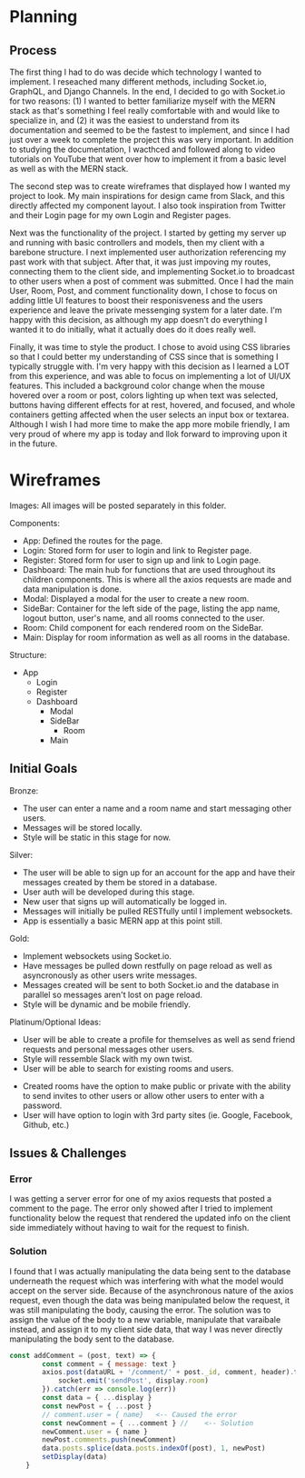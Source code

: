 # Planning

## Process

The first thing I had to do was decide which technology I wanted to implement. I reseached many different methods, including Socket.io, GraphQL, and Django Channels. In the end, I decided to go with Socket.io for two reasons: (1) I wanted to better familiarize myself with the MERN stack as that's something I feel really comfortable with and would like to specialize in, and (2) it was the easiest to understand from its documentation and seemed to be the fastest to implement, and since I had just over a week to complete the project this was very important. In addition to studying the documentation, I wacthced and followed along to video tutorials on YouTube that went over how to implement it from a basic level as well as with the MERN stack.

The second step was to create wireframes that displayed how I wanted my project to look. My main inspirations for design came from Slack, and this directly affected my component layout. I also took inspiration from Twitter and their Login page for my own Login and Register pages.

Next was the functionality of the project. I started by getting my server up and running with basic controllers and models, then my client with a barebone structure. I next implemented user authorization referencing my past work with that subject. After that, it was just impoving my routes, connecting them to the client side, and implementing Socket.io to broadcast to other users when a post of comment was submitted. Once I had the main User, Room, Post, and comment functionality down, I chose to focus on adding little UI features to boost their responisveness and the users experience and leave the private messenging system for a later date. I'm happy with this decision, as although my app doesn't do everything I wanted it to do initially, what it actually does do it does really well.

Finally, it was time to style the product. I chose to avoid using CSS libraries so that I could better my understanding of CSS since that is something I typically struggle with. I'm very happy with this decision as I learned a LOT from this experience, and was able to focus on implementing a lot of UI/UX features. This included a background color change when the mouse hovered over a room or post, colors lighting up when text was selected, buttons having different effects for at rest, hovered, and focused, and whole containers getting affected when the user selects an input box or textarea. Although I wish I had more time to make the app more mobile friendly, I am very proud of where my app is today and llok forward to improving upon it in the future.

# Wireframes

Images: All images will be posted separately in this folder.

Components:
-   App: Defined the routes for the page.
-   Login: Stored form for user to login and link to Register page.
-   Register: Stored form for user to sign up and link to Login page.
-   Dashboard: The main hub for functions that are used throughout its children components. This is where all the axios requests are made and data manipulation is done.
-   Modal: Displayed a modal for the user to create a new room.
-   SideBar: Container for the left side of the page, listing the app name, logout button, user's name, and all rooms connected to the user.
-   Room: Child component for each rendered room on the SideBar.
-   Main: Display for room information as well as all rooms in the database.

Structure:
-   App
    -   Login
    -   Register
    -   Dashboard
        -   Modal
        -   SideBar
            -   Room
        -   Main

## Initial Goals

Bronze:
-   The user can enter a name and a room name and start messaging other users. 
-   Messages will be stored locally.
-   Style will be static in this stage for now.

Silver:
-   The user will be able to sign up for an account for the app and have their messages created by them be stored in a database.
-   User auth will be developed during this stage.
-   New user that signs up will automatically be logged in.
-   Messages will initially be pulled RESTfully until I implement websockets. 
-   App is essentially a basic MERN app at this point still.

Gold:
-   Implement websockets using Socket.io.
-   Have messages be pulled down restfully on page reload as well as asyncronously as other users write messages.
-   Messages created will be sent to both Socket.io and the database in parallel so messages aren't lost on page reload.
-   Style will be dynamic and be mobile friendly.

Platinum/Optional Ideas:
*   User will be able to create a profile for themselves as well as send friend requests and personal messages other users.
*   Style will ressemble Slack with my own twist.
*   User will be able to search for existing rooms and users.
-   Created rooms have the option to make public or private with the ability to send invites to other users or allow other users to enter with a password.
-   User will have option to login with 3rd party sites (ie. Google, Facebook, Github, etc.)

## Issues & Challenges

### Error

I was getting a server error for one of my axios requests that posted a comment to the page. The error only showed after I tried to implement functionality below the request that rendered the updated info on the client side immediately without having to wait for the request to finish.

### Solution

I found that I was actually manipulating the data being sent to the database underneath the request which was interfering with what the model would accept on the server side. Because of the asynchronous nature of the axios request, even though the data was being manipulated below the request, it was still manipulating the body, causing the error. The solution was to assign the value of the body to a new variable, manipulate that varaibale instead, and assign it to my client side data, that way I was never directly manipulating the body sent to the database.

```Dashboard.js
const addComment = (post, text) => {
        const comment = { message: text }
        axios.post(dataURL + '/comment/' + post._id, comment, header).then(() => {
            socket.emit('sendPost', display.room)
        }).catch(err => console.log(err))
        const data = { ...display }
        const newPost = { ...post }
        // comment.user = { name}   <-- Caused the error
        const newComment = { ...comment } //    <-- Solution
        newComment.user = { name }
        newPost.comments.push(newComment)
        data.posts.splice(data.posts.indexOf(post), 1, newPost)
        setDisplay(data)
    }
```